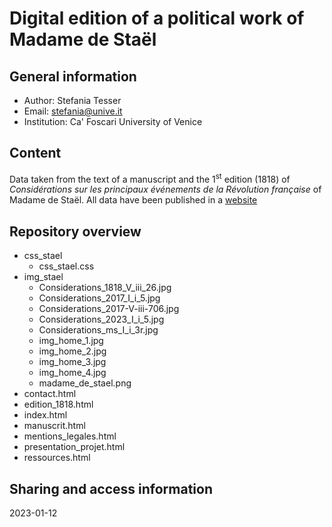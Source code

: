 # Digital edition of a political work of Madame de Staël


## General information
- Author: Stefania Tesser
- Email: stefania@unive.it
- Institution: Ca' Foscari University of Venice

## Content
Data taken from the text of a manuscript and the 1<sup>st</sup> edition (1818) of *Considérations sur les principaux événements de la Révolution française* of Madame de Staël. All data have been published in a [website](https://giada-collab.github.io/considerations/)


## Repository overview

- css_stael
  - css_stael.css 
- img_stael
  - Considerations_1818_V_iii_26.jpg
  - Considerations_2017_I_i_5.jpg
  - Considerations_2017-V-iii-706.jpg
  - Considerations_2023_I_i_5.jpg
  - Considerations_ms_I_i_3r.jpg
  - img_home_1.jpg
  - img_home_2.jpg
  - img_home_3.jpg
  - img_home_4.jpg
  - madame_de_stael.png
- contact.html
- edition_1818.html
- index.html
- manuscrit.html
- mentions_legales.html
- presentation_projet.html
- ressources.html

## Sharing and access information

















2023-01-12
